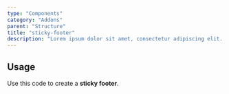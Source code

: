 ```yaml
---
type: "Components"
category: "Addons"
parent: "Structure"
title: "sticky-footer"
description: "Lorem ipsum dolor sit amet, consectetur adipiscing elit. Nunc tempus laoreet leo sit amet iaculis."
---
```


## Usage

Use this code to create a **sticky footer**.

<demo>
  <div class="gatsby_demo_item toggle" data-iframe="iframe/components/addons/structure/sticky-footer">
  </div>
</demo>
